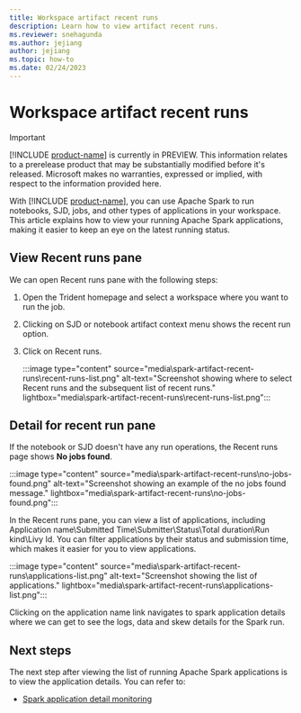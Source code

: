 ```yaml
---
title: Workspace artifact recent runs
description: Learn how to view artifact recent runs.
ms.reviewer: snehagunda
ms.author: jejiang
author: jejiang
ms.topic: how-to
ms.date: 02/24/2023
---
```


# Workspace artifact recent runs

> [!IMPORTANT]
> [!INCLUDE [product-name](../includes/product-name.md)] is currently in PREVIEW. This information relates to a prerelease product that may be substantially modified before it's released. Microsoft makes no warranties, expressed or implied, with respect to the information provided here.

With [!INCLUDE [product-name](../includes/product-name.md)], you can use Apache Spark to run notebooks, SJD, jobs, and other types of applications in your workspace. This article explains how to view your running Apache Spark applications, making it easier to keep an eye on the latest running status.

## View Recent runs pane

We can open Recent runs pane with the following steps:

1. Open the Trident homepage and select a workspace where you want to run the job.
2. Clicking on SJD or notebook artifact context menu shows the recent run option.
3. Click on Recent runs.

    :::image type="content" source="media\spark-artifact-recent-runs\recent-runs-list.png" alt-text="Screenshot showing where to select Recent runs and the subsequent list of recent runs." lightbox="media\spark-artifact-recent-runs\recent-runs-list.png":::

## Detail for recent run pane

If the notebook or SJD doesn't have any run operations, the Recent runs page shows **No jobs found**.

:::image type="content" source="media\spark-artifact-recent-runs\no-jobs-found.png" alt-text="Screenshot showing an example of the no jobs found message." lightbox="media\spark-artifact-recent-runs\no-jobs-found.png":::

In the Recent runs pane, you can view a list of applications, including Application name\Submitted Time\Submitter\Status\Total duration\Run kind\Livy Id. You can filter applications by their status and submission time, which makes it easier for you to view applications.

:::image type="content" source="media\spark-artifact-recent-runs\applications-list.png" alt-text="Screenshot showing the list of applications." lightbox="media\spark-artifact-recent-runs\applications-list.png":::

Clicking on the application name link navigates to spark application details where we can get to see the logs, data and skew details for the Spark run.

## Next steps

The next step after viewing the list of running Apache Spark applications is to view the application details. You can refer to:

- [Spark application detail monitoring](spark-detail-monitoring.md)
